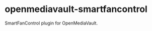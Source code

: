 openmediavault-smartfancontrol
==============================

SmartFanControl plugin for OpenMediaVault.

